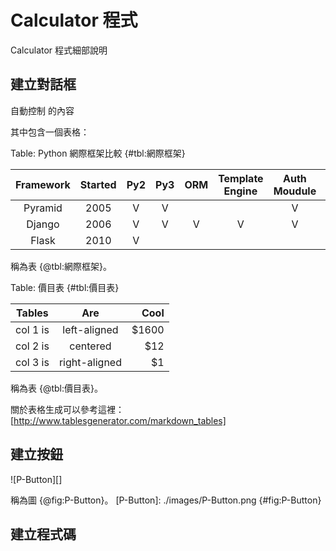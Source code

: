 Calculator 程式
===

Calculator 程式細部說明

建立對話框
---

自動控制 的內容

其中包含一個表格：

Table: Python 網際框架比較 {#tbl:網際框架}

| Framework | Started | Py2 | Py3 | ORM | Template Engine | Auth Moudule | Database Admin | Project Scale |
|:---------:|:-------:|:---:|:---:|:---:|:---------------:|:------------:|:--------------:|:-------------:|
| Pyramid | 2005 | V | V |  |  | V |  | large |
| Django | 2006 | V | V | V | V | V | V | large |
| Flask | 2010 | V |  |  |  |  |  | small |

稱為表 {@tbl:網際框架}。

Table: 價目表 {#tbl:價目表}

| Tables   |      Are      |  Cool |
|----------|:-------------:|------:|
| col 1 is |  left-aligned | $1600 |
| col 2 is |    centered   |   $12 |
| col 3 is | right-aligned |    $1 |

稱為表 {@tbl:價目表}。

關於表格生成可以參考這裡：[http://www.tablesgenerator.com/markdown_tables]

[http://www.tablesgenerator.com/markdown_tables]: http://www.tablesgenerator.com/markdown_tables

建立按鈕
---
![P-Button][]

稱為圖 {@fig:P-Button}。
[P-Button]: ./images/P-Button.png {#fig:P-Button}

建立程式碼
---

